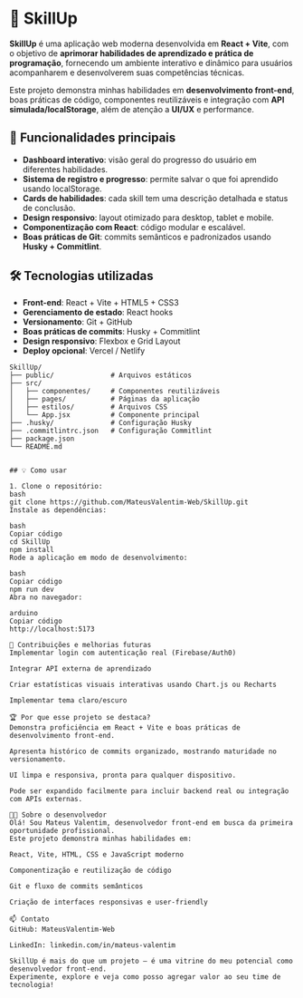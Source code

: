 # 🚀 SkillUp

**SkillUp** é uma aplicação web moderna desenvolvida em **React + Vite**, com o objetivo de **aprimorar habilidades de aprendizado e prática de programação**, fornecendo um ambiente interativo e dinâmico para usuários acompanharem e desenvolverem suas competências técnicas.  

Este projeto demonstra minhas habilidades em **desenvolvimento front-end**, boas práticas de código, componentes reutilizáveis e integração com **API simulada/localStorage**, além de atenção a **UI/UX** e performance.

## 🎯 Funcionalidades principais

- **Dashboard interativo**: visão geral do progresso do usuário em diferentes habilidades.
- **Sistema de registro e progresso**: permite salvar o que foi aprendido usando localStorage.
- **Cards de habilidades**: cada skill tem uma descrição detalhada e status de conclusão.
- **Design responsivo**: layout otimizado para desktop, tablet e mobile.
- **Componentização com React**: código modular e escalável.
- **Boas práticas de Git**: commits semânticos e padronizados usando **Husky + Commitlint**.

## 🛠 Tecnologias utilizadas

- **Front-end**: React + Vite + HTML5 + CSS3  
- **Gerenciamento de estado**: React hooks  
- **Versionamento**: Git + GitHub  
- **Boas práticas de commits**: Husky + Commitlint  
- **Design responsivo**: Flexbox e Grid Layout  
- **Deploy opcional**: Vercel / Netlify  

```text
SkillUp/
├── public/              # Arquivos estáticos
├── src/
│   ├── componentes/     # Componentes reutilizáveis
│   ├── pages/           # Páginas da aplicação
│   ├── estilos/         # Arquivos CSS
│   └── App.jsx          # Componente principal
├── .husky/              # Configuração Husky
├── .commitlintrc.json   # Configuração Commitlint
├── package.json
└── README.md


## 💡 Como usar

1. Clone o repositório:  
bash
git clone https://github.com/MateusValentim-Web/SkillUp.git
Instale as dependências:

bash
Copiar código
cd SkillUp
npm install
Rode a aplicação em modo de desenvolvimento:

bash
Copiar código
npm run dev
Abra no navegador:

arduino
Copiar código
http://localhost:5173

🚀 Contribuições e melhorias futuras
Implementar login com autenticação real (Firebase/Auth0)

Integrar API externa de aprendizado

Criar estatísticas visuais interativas usando Chart.js ou Recharts

Implementar tema claro/escuro

🏆 Por que esse projeto se destaca?
Demonstra proficiência em React + Vite e boas práticas de desenvolvimento front-end.

Apresenta histórico de commits organizado, mostrando maturidade no versionamento.

UI limpa e responsiva, pronta para qualquer dispositivo.

Pode ser expandido facilmente para incluir backend real ou integração com APIs externas.

👨‍💻 Sobre o desenvolvedor
Olá! Sou Mateus Valentim, desenvolvedor front-end em busca da primeira oportunidade profissional.
Este projeto demonstra minhas habilidades em:

React, Vite, HTML, CSS e JavaScript moderno

Componentização e reutilização de código

Git e fluxo de commits semânticos

Criação de interfaces responsivas e user-friendly

📫 Contato
GitHub: MateusValentim-Web

LinkedIn: linkedin.com/in/mateus-valentim

SkillUp é mais do que um projeto — é uma vitrine do meu potencial como desenvolvedor front-end.
Experimente, explore e veja como posso agregar valor ao seu time de tecnologia!
